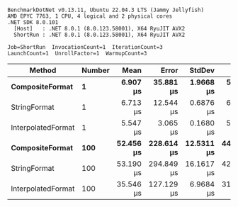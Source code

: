 ```

BenchmarkDotNet v0.13.11, Ubuntu 22.04.3 LTS (Jammy Jellyfish)
AMD EPYC 7763, 1 CPU, 4 logical and 2 physical cores
.NET SDK 8.0.101
  [Host]   : .NET 8.0.1 (8.0.123.58001), X64 RyuJIT AVX2
  ShortRun : .NET 8.0.1 (8.0.123.58001), X64 RyuJIT AVX2

Job=ShortRun  InvocationCount=1  IterationCount=3  
LaunchCount=1  UnrollFactor=1  WarmupCount=3  

```
| Method             | Number | Mean      | Error      | StdDev     | Min       | Max       | Allocated |
|------------------- |------- |----------:|-----------:|-----------:|----------:|----------:|----------:|
| **CompositeFormat**    | **1**      |  **6.907 μs** |  **35.881 μs** |  **1.9668 μs** |  **5.761 μs** |  **9.178 μs** |     **872 B** |
| StringFormat       | 1      |  6.713 μs |  12.544 μs |  0.6876 μs |  6.202 μs |  7.495 μs |     896 B |
| InterpolatedFormat | 1      |  5.547 μs |   3.065 μs |  0.1680 μs |  5.441 μs |  5.741 μs |     872 B |
| **CompositeFormat**    | **100**    | **52.456 μs** | **228.614 μs** | **12.5311 μs** | **44.489 μs** | **66.900 μs** |   **14336 B** |
| StringFormat       | 100    | 53.190 μs | 294.849 μs | 16.1617 μs | 42.039 μs | 71.725 μs |   16736 B |
| InterpolatedFormat | 100    | 35.546 μs | 127.129 μs |  6.9684 μs | 31.158 μs | 43.581 μs |   14336 B |
